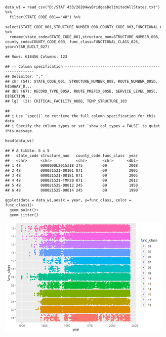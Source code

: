    data_wi = read_csv("D:/STAT 433/2020HwyBridgesDelimitedAllStates.txt") %>% 
      filter(STATE_CODE_001=="48") %>% 
      select(STATE_CODE_001,STRUCTURE_NUMBER_008,COUNTY_CODE_003,FUNCTIONAL_CLASS_026,YEAR_BUILT_027) %>% 
      rename(state_code=STATE_CODE_001,structure_num=STRUCTURE_NUMBER_008, county_code=COUNTY_CODE_003, func_class=FUNCTIONAL_CLASS_026, year=YEAR_BUILT_027)

    ## Rows: 618456 Columns: 123

    ## -- Column specification --------------------------------------------------------
    ## Delimiter: ","
    ## chr (54): STATE_CODE_001, STRUCTURE_NUMBER_008, ROUTE_NUMBER_005D, HIGHWAY_D...
    ## dbl (67): RECORD_TYPE_005A, ROUTE_PREFIX_005B, SERVICE_LEVEL_005C, DIRECTION...
    ## lgl  (2): CRITICAL_FACILITY_006B, TEMP_STRUCTURE_103

    ## 
    ## i Use `spec()` to retrieve the full column specification for this data.
    ## i Specify the column types or set `show_col_types = FALSE` to quiet this message.

    head(data_wi)

    ## # A tibble: 6 x 5
    ##   state_code structure_num   county_code func_class  year
    ##   <chr>      <chr>           <chr>       <chr>      <dbl>
    ## 1 48         0000000L2015318 375         09          2008
    ## 2 48         000021521-00101 071         09          2005
    ## 3 48         000021521-00181 071         09          2005
    ## 4 48         000021521-TMP20 071         09          2012
    ## 5 48         000021525-00012 245         09          1950
    ## 6 48         000021525-00014 245         09          1990

    ggplot(data = data_wi,aes(x = year, y=func_class, color = func_class))+
      geom_point()+
      geom_jitter()

![](README_files/figure-markdown_strict/unnamed-chunk-2-1.png)
